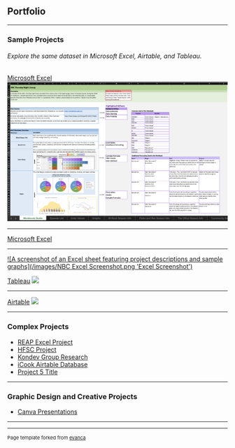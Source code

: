 ## Portfolio

---

### Sample Projects 
###### Explore the same dataset in Microsoft Excel, Airtable, and Tableau. 

[Microsoft Excel](/sample_page)
<img src="images/NBC Excel Screenshot.png"/>

---

[Microsoft Excel](<img src="images/NBC Excel Screenshot.png"/>)

---

[![A screenshot of an Excel sheet featuring project descriptions and sample graphs](/images/NBC Excel Screenshot.png 'Excel Screenshot')](/sample_page)



[Tableau](/pdf/sample_presentation.pdf)
<img src="images/dummy_thumbnail.jpg?raw=true"/>

---
[Airtable](http://example.com/)
<img src="images/dummy_thumbnail.jpg?raw=true"/>

---

### Complex Projects

- [REAP Excel Project](http://example.com/)
- [HFSC Project](http://example.com/)
- [Kondev Group Research](http://example.com/)
- [iCook Airtable Database](http://example.com/)
- [Project 5 Title](http://example.com/)

---

### Graphic Design and Creative Projects

- [Canva Presentations](http://example.com/)

---



---
<p style="font-size:11px">Page template forked from <a href="https://github.com/evanca/quick-portfolio">evanca</a></p>
<!-- Remove above link if you don't want to attibute -->
